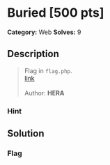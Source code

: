 # Buried [500 pts]

**Category:** Web
**Solves:** 9

## Description
>Flag in `flag.php`.<br><a href="http://buried.fword.wtf/" target="_BLANK">link</a>
<br><br>
Author: **HERA**

### Hint


## Solution

### Flag

